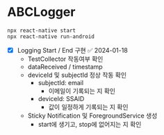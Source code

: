# ABCLogger

```
npx react-native start
npx react-native run-android
```

- [x] Logging Start / End 구현 ✅ 2024-01-18
    - TestCollector 작동여부 확인
    - dataReceived / timestamp
    - deviceId 및 subjectId 정상 작동 확인
        - subjectId: email
            - 이메일이 기록되는 지 확인
        - deviceId: SSAID 
            - 값이 일정하게 기록되는 지 확인
    - Sticky Notification 및 ForegroundService 생성
        - start에 생기고, stop에 없어지는 지 확인